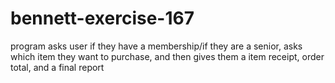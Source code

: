 # bennett-exercise-167
program asks user if they have a membership/if they are a senior, asks which item they want to purchase, and then gives them a item receipt, order total, and a final report
